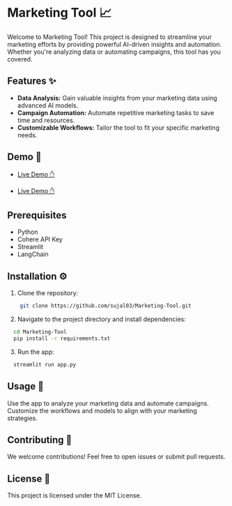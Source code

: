 
# Marketing Tool 📈

Welcome to Marketing Tool! This project is designed to streamline your marketing efforts by providing powerful AI-driven insights and automation. Whether you're analyzing data or automating campaigns, this tool has you covered.
## Features ✨

- **Data Analysis:** Gain valuable insights from your marketing data using advanced AI models.
- **Campaign Automation:** Automate repetitive marketing tasks to save time and resources.
- **Customizable Workflows:** Tailor the tool to fit your specific marketing needs.


## Demo 📱

- [Live Demo ✋](https://marketing-tool.onrender.com/)

- [Live Demo ✋](https://marketing-tool.streamlit.app/)


## Prerequisites
- Python 
- Cohere API Key
- Streamlit
- LangChain
## Installation ⚙️

1. Clone the repository:

```bash
    git clone https://github.com/sujal03/Marketing-Tool.git

```
2. Navigate to the project directory and install dependencies:

```bash
  cd Marketing-Tool
  pip install -r requirements.txt
```
3. Run the app:

```bash
  streamlit run app.py
```
## Usage 💬

Use the app to analyze your marketing data and automate campaigns. Customize the workflows and models to align with your marketing strategies.


## Contributing 🤝

We welcome contributions! Feel free to open issues or submit pull requests.


## License 📄

This project is licensed under the MIT License.

